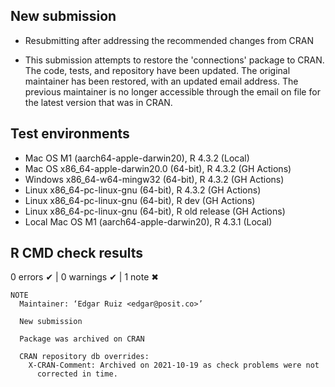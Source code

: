 ## New submission

- Resubmitting after addressing the recommended changes from CRAN

- This submission attempts to restore the 'connections' package to CRAN. The
code, tests, and repository have been updated. The original maintainer has been
restored, with an updated email address. The previous maintainer is no longer
accessible through the email on file for the latest version that was in CRAN.

## Test environments

* Mac OS M1 (aarch64-apple-darwin20), R 4.3.2 (Local)
* Mac OS x86_64-apple-darwin20.0 (64-bit), R 4.3.2 (GH Actions)
* Windows x86_64-w64-mingw32 (64-bit), R 4.3.2 (GH Actions)
* Linux x86_64-pc-linux-gnu (64-bit), R 4.3.2 (GH Actions)
* Linux x86_64-pc-linux-gnu (64-bit), R dev (GH Actions)
* Linux x86_64-pc-linux-gnu (64-bit), R old release (GH Actions)
* Local Mac OS M1 (aarch64-apple-darwin20), R 4.3.1 (Local)

## R CMD check results

0 errors ✔ | 0 warnings ✔ | 1 note ✖


```
NOTE
  Maintainer: ‘Edgar Ruiz <edgar@posit.co>’
  
  New submission
  
  Package was archived on CRAN
  
  CRAN repository db overrides:
    X-CRAN-Comment: Archived on 2021-10-19 as check problems were not
      corrected in time.
```
